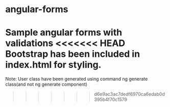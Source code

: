 # angular-forms
Sample angular forms with validations
<<<<<<< HEAD
Bootstrap has been included in index.html for styling.
=======

Note:
User class have been generated using command ng generate class(and not ng generate component)
>>>>>>> d6e9ac3ac7dedf6970ca6edab0d395b4f70c1579
